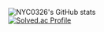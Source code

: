 ![NYC0326's GitHub stats](https://github-readme-stats.vercel.app/api?username=NYC0326&show_icons=true&theme=tokyonight)  
[![Solved.ac Profile](http://mazassumnida.wtf/api/generate_badge?boj=bryan0326)](https://solved.ac/bryan0326)

<!--
**NYC0326/NYC0326** is a ✨ _special_ ✨ repository because its `README.md` (this file) appears on your GitHub profile.

Here are some ideas to get you started:

- 🔭 I’m currently working on ...
- 🌱 I’m currently learning ...
- 👯 I’m looking to collaborate on ...
- 🤔 I’m looking for help with ...
- 💬 Ask me about ...
- 📫 How to reach me: ...
- 😄 Pronouns: ...
- ⚡ Fun fact: ...
-->
